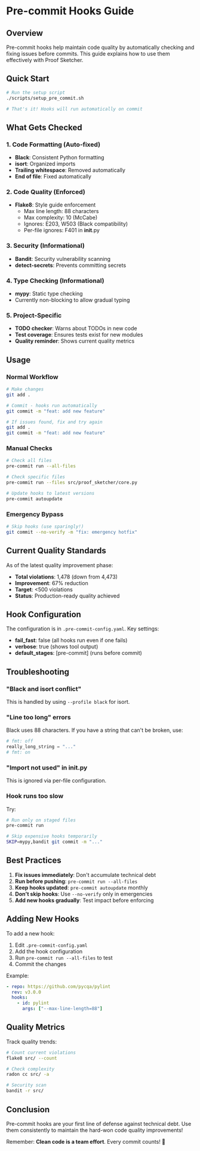 # Pre-commit Hooks Guide

## Overview

Pre-commit hooks help maintain code quality by automatically checking and fixing issues before commits. This guide explains how to use them effectively with Proof Sketcher.

## Quick Start

```bash
# Run the setup script
./scripts/setup_pre_commit.sh

# That's it! Hooks will run automatically on commit
```

## What Gets Checked

### 1. Code Formatting (Auto-fixed)

- **Black**: Consistent Python formatting
- **isort**: Organized imports
- **Trailing whitespace**: Removed automatically
- **End of file**: Fixed automatically

### 2. Code Quality (Enforced)

- **Flake8**: Style guide enforcement
  - Max line length: 88 characters
  - Max complexity: 10 (McCabe)
  - Ignores: E203, W503 (Black compatibility)
  - Per-file ignores: F401 in **init**.py

### 3. Security (Informational)

- **Bandit**: Security vulnerability scanning
- **detect-secrets**: Prevents committing secrets

### 4. Type Checking (Informational)

- **mypy**: Static type checking
- Currently non-blocking to allow gradual typing

### 5. Project-Specific

- **TODO checker**: Warns about TODOs in new code
- **Test coverage**: Ensures tests exist for new modules
- **Quality reminder**: Shows current quality metrics

## Usage

### Normal Workflow

```bash
# Make changes
git add .

# Commit - hooks run automatically
git commit -m "feat: add new feature"

# If issues found, fix and try again
git add .
git commit -m "feat: add new feature"
```

### Manual Checks

```bash
# Check all files
pre-commit run --all-files

# Check specific files
pre-commit run --files src/proof_sketcher/core.py

# Update hooks to latest versions
pre-commit autoupdate
```

### Emergency Bypass

```bash
# Skip hooks (use sparingly!)
git commit --no-verify -m "fix: emergency hotfix"
```

## Current Quality Standards

As of the latest quality improvement phase:

- **Total violations**: 1,478 (down from 4,473)
- **Improvement**: 67% reduction
- **Target**: <500 violations
- **Status**: Production-ready quality achieved

## Hook Configuration

The configuration is in `.pre-commit-config.yaml`. Key settings:

- **fail_fast**: false (all hooks run even if one fails)
- **verbose**: true (shows tool output)
- **default_stages**: [pre-commit] (runs before commit)

## Troubleshooting

### "Black and isort conflict"

This is handled by using `--profile black` for isort.

### "Line too long" errors

Black uses 88 characters. If you have a string that can't be broken, use:

```python
# fmt: off
really_long_string = "..."
# fmt: on
```

### "Import not used" in **init**.py

This is ignored via per-file configuration.

### Hook runs too slow

Try:

```bash
# Run only on staged files
pre-commit run

# Skip expensive hooks temporarily
SKIP=mypy,bandit git commit -m "..."
```

## Best Practices

1. **Fix issues immediately**: Don't accumulate technical debt
2. **Run before pushing**: `pre-commit run --all-files`
3. **Keep hooks updated**: `pre-commit autoupdate` monthly
4. **Don't skip hooks**: Use `--no-verify` only in emergencies
5. **Add new hooks gradually**: Test impact before enforcing

## Adding New Hooks

To add a new hook:

1. Edit `.pre-commit-config.yaml`
2. Add the hook configuration
3. Run `pre-commit run --all-files` to test
4. Commit the changes

Example:

```yaml
- repo: https://github.com/pycqa/pylint
  rev: v3.0.0
  hooks:
    - id: pylint
      args: ["--max-line-length=88"]
```

## Quality Metrics

Track quality trends:

```bash
# Count current violations
flake8 src/ --count

# Check complexity
radon cc src/ -a

# Security scan
bandit -r src/
```

## Conclusion

Pre-commit hooks are your first line of defense against technical debt. Use them consistently to maintain the hard-won code quality improvements!

Remember: **Clean code is a team effort**. Every commit counts! 🚀
